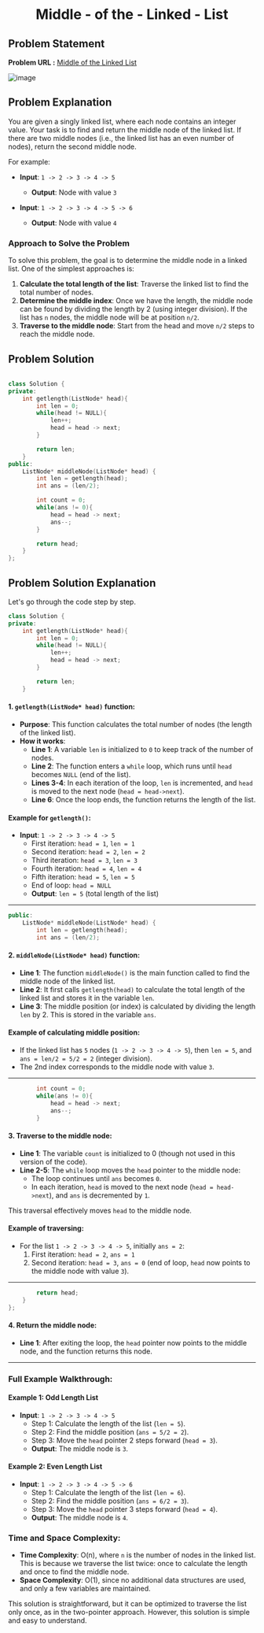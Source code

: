 <h1 align='center'>Middle - of the - Linked - List</h1>

## Problem Statement

**Problem URL :** [Middle of the Linked List](https://leetcode.com/problems/middle-of-the-linked-list/description/)

![image](https://github.com/user-attachments/assets/abb0d9ed-2c20-4462-a58b-910a5e507f02)

## Problem Explanation
You are given a singly linked list, where each node contains an integer value. Your task is to find and return the middle node of the linked list. If there are two middle nodes (i.e., the linked list has an even number of nodes), return the second middle node.

For example:
- **Input**: `1 -> 2 -> 3 -> 4 -> 5`
  - **Output**: Node with value `3`
  
- **Input**: `1 -> 2 -> 3 -> 4 -> 5 -> 6`
  - **Output**: Node with value `4`

### Approach to Solve the Problem

To solve this problem, the goal is to determine the middle node in a linked list. One of the simplest approaches is:
1. **Calculate the total length of the list**: Traverse the linked list to find the total number of nodes.
2. **Determine the middle index**: Once we have the length, the middle node can be found by dividing the length by 2 (using integer division). If the list has `n` nodes, the middle node will be at position `n/2`.
3. **Traverse to the middle node**: Start from the head and move `n/2` steps to reach the middle node.

## Problem Solution
```cpp

class Solution {
private:
    int getlength(ListNode* head){
        int len = 0;
        while(head != NULL){
            len++;
            head = head -> next;
        }

        return len;
    }
public:
    ListNode* middleNode(ListNode* head) {
        int len = getlength(head);
        int ans = (len/2);

        int count = 0;
        while(ans != 0){
            head = head -> next;
            ans--;
        }

        return head;
    }
};
```

## Problem Solution Explanation

Let's go through the code step by step.

```cpp
class Solution {
private:
    int getlength(ListNode* head){
        int len = 0;
        while(head != NULL){
            len++;
            head = head -> next;
        }

        return len;
    }
```

#### 1. `getlength(ListNode* head)` function:
- **Purpose**: This function calculates the total number of nodes (the length of the linked list).
- **How it works**:
  - **Line 1**: A variable `len` is initialized to `0` to keep track of the number of nodes.
  - **Line 2**: The function enters a `while` loop, which runs until `head` becomes `NULL` (end of the list).
  - **Lines 3-4**: In each iteration of the loop, `len` is incremented, and `head` is moved to the next node (`head = head->next`).
  - **Line 6**: Once the loop ends, the function returns the length of the list.
  
#### Example for `getlength()`:
- **Input**: `1 -> 2 -> 3 -> 4 -> 5`
  - First iteration: `head = 1`, `len = 1`
  - Second iteration: `head = 2`, `len = 2`
  - Third iteration: `head = 3`, `len = 3`
  - Fourth iteration: `head = 4`, `len = 4`
  - Fifth iteration: `head = 5`, `len = 5`
  - End of loop: `head = NULL`
  - **Output**: `len = 5` (total length of the list)

---

```cpp
public:
    ListNode* middleNode(ListNode* head) {
        int len = getlength(head);
        int ans = (len/2);
```

#### 2. `middleNode(ListNode* head)` function:
- **Line 1**: The function `middleNode()` is the main function called to find the middle node of the linked list.
- **Line 2**: It first calls `getlength(head)` to calculate the total length of the linked list and stores it in the variable `len`.
- **Line 3**: The middle position (or index) is calculated by dividing the length `len` by 2. This is stored in the variable `ans`.

#### Example of calculating middle position:
- If the linked list has `5` nodes (`1 -> 2 -> 3 -> 4 -> 5`), then `len = 5`, and `ans = len/2 = 5/2 = 2` (integer division).
- The 2nd index corresponds to the middle node with value `3`.

---

```cpp
        int count = 0;
        while(ans != 0){
            head = head -> next;
            ans--;
        }
```

#### 3. Traverse to the middle node:
- **Line 1**: The variable `count` is initialized to 0 (though not used in this version of the code).
- **Line 2-5**: The `while` loop moves the `head` pointer to the middle node:
  - The loop continues until `ans` becomes `0`.
  - In each iteration, `head` is moved to the next node (`head = head->next`), and `ans` is decremented by `1`.
  
This traversal effectively moves `head` to the middle node.

#### Example of traversing:
- For the list `1 -> 2 -> 3 -> 4 -> 5`, initially `ans = 2`:
  1. First iteration: `head = 2`, `ans = 1`
  2. Second iteration: `head = 3`, `ans = 0` (end of loop, `head` now points to the middle node with value `3`).

---

```cpp
        return head;
    }
};
```

#### 4. Return the middle node:
- **Line 1**: After exiting the loop, the `head` pointer now points to the middle node, and the function returns this node.

---

### Full Example Walkthrough:

#### Example 1: Odd Length List
- **Input**: `1 -> 2 -> 3 -> 4 -> 5`
  - Step 1: Calculate the length of the list (`len = 5`).
  - Step 2: Find the middle position (`ans = 5/2 = 2`).
  - Step 3: Move the `head` pointer 2 steps forward (`head = 3`).
  - **Output**: The middle node is `3`.

#### Example 2: Even Length List
- **Input**: `1 -> 2 -> 3 -> 4 -> 5 -> 6`
  - Step 1: Calculate the length of the list (`len = 6`).
  - Step 2: Find the middle position (`ans = 6/2 = 3`).
  - Step 3: Move the `head` pointer 3 steps forward (`head = 4`).
  - **Output**: The middle node is `4`.

### Time and Space Complexity:

- **Time Complexity**: O(n), where `n` is the number of nodes in the linked list. This is because we traverse the list twice: once to calculate the length and once to find the middle node.
- **Space Complexity**: O(1), since no additional data structures are used, and only a few variables are maintained.

This solution is straightforward, but it can be optimized to traverse the list only once, as in the two-pointer approach. However, this solution is simple and easy to understand.
